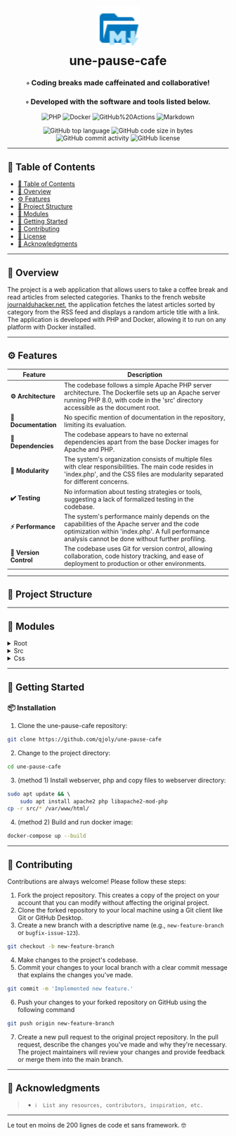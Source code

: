 <div align="center">
<h1 align="center">
<img src="https://raw.githubusercontent.com/PKief/vscode-material-icon-theme/ec559a9f6bfd399b82bb44393651661b08aaf7ba/icons/folder-markdown-open.svg" width="100" />
<br>une-pause-cafe
</h1>
<h3>◦ Coding breaks made caffeinated and collaborative!</h3>
<h3>◦ Developed with the software and tools listed below.</h3>

<p align="center">
<img src="https://img.shields.io/badge/PHP-777BB4.svg?style&logo=PHP&logoColor=white" alt="PHP" />
<img src="https://img.shields.io/badge/Docker-2496ED.svg?style&logo=Docker&logoColor=white" alt="Docker" />
<img src="https://img.shields.io/badge/GitHub%20Actions-2088FF.svg?style&logo=GitHub-Actions&logoColor=white" alt="GitHub%20Actions" />
<img src="https://img.shields.io/badge/Markdown-000000.svg?style&logo=Markdown&logoColor=white" alt="Markdown" />
</p>
<img src="https://img.shields.io/github/languages/top/qjoly/une-pause-cafe?style&color=5D6D7E" alt="GitHub top language" />
<img src="https://img.shields.io/github/languages/code-size/qjoly/une-pause-cafe?style&color=5D6D7E" alt="GitHub code size in bytes" />
<img src="https://img.shields.io/github/commit-activity/m/qjoly/une-pause-cafe?style&color=5D6D7E" alt="GitHub commit activity" />
<img src="https://img.shields.io/github/license/qjoly/une-pause-cafe?style&color=5D6D7E" alt="GitHub license" />
</div>

---

## 📒 Table of Contents
- [📒 Table of Contents](#-table-of-contents)
- [📍 Overview](#-overview)
- [⚙️ Features](#-features)
- [📂 Project Structure](#project-structure)
- [🧩 Modules](#modules)
- [🚀 Getting Started](#-getting-started)
- [🤝 Contributing](#-contributing)
- [📄 License](#-license)
- [👏 Acknowledgments](#-acknowledgments)

---


## 📍 Overview

The project is a web application that allows users to take a coffee break and read articles from selected categories. Thanks to the french website [journalduhacker.net](https://journalduhacker.net/), the application fetches the latest articles sorted by category from the RSS feed and displays a random article title with a link. The application is developed with PHP and Docker, allowing it to run on any platform with Docker installed. 

---

## ⚙️ Features

| Feature                | Description                                                                                               |
| ---------------------- | --------------------------------------------------------------------------------------------------------- |
| **⚙️ Architecture**     | The codebase follows a simple Apache PHP server architecture. The Dockerfile sets up an Apache server running PHP 8.0, with code in the 'src' directory accessible as the document root. |
| **📖 Documentation**   | No specific mention of documentation in the repository, limiting its evaluation.                            |
| **🔗 Dependencies**    | The codebase appears to have no external dependencies apart from the base Docker images for Apache and PHP. |
| **🧩 Modularity**      | The system's organization consists of multiple files with clear responsibilities. The main code resides in 'index.php', and the CSS files are modularity separated for different concerns. |
| **✔️ Testing**          | No information about testing strategies or tools, suggesting a lack of formalized testing in the codebase. |
| **⚡️ Performance**      | The system's performance mainly depends on the capabilities of the Apache server and the code optimization within 'index.php'. A full performance analysis cannot be done without further profiling. |
| **🔀 Version Control** | The codebase uses Git for version control, allowing collaboration, code history tracking, and ease of deployment to production or other environments. |

---


## 📂 Project Structure




---

## 🧩 Modules

<details closed><summary>Root</summary>

| File                                                                       | Summary                                                                                                                                                                                                                 |
| ---                                                                        | ---                                                                                                                                                                                                                     |
| [Dockerfile](https://github.com/qjoly/une-pause-cafe/blob/main/Dockerfile) | This code sets up an Apache server running on PHP 8.0. It copies the contents of the'src' directory to the document root of the server, making them accessible. The server listens on port 80 for incoming connections. |

</details>

<details closed><summary>Src</summary>

| File                                                                         | Summary                                                                                                                                                                                                                                                                                                                                                                                                                                |
| ---                                                                          | ---                                                                                                                                                                                                                                                                                                                                                                                                                                    |
| [index.php](https://github.com/qjoly/une-pause-cafe/blob/main/src/index.php) | This code is an HTML page that allows users to take a coffee break and read an article from a selected category. It includes a form with radio buttons for category selection and a submit button to request an article. It uses PHP to handle form submissions, fetches RSS feed data based on the selected category, and displays a random article title with a link. The design includes custom stylesheets and background effects. |

</details>

<details closed><summary>Css</summary>

| File                                                                                       | Summary                                                                                                                                                                                                                                                                                                                                                          |
| ---                                                                                        | ---                                                                                                                                                                                                                                                                                                                                                              |
| [sanitize.css](https://github.com/qjoly/une-pause-cafe/blob/main/src/css/sanitize.css)     | The code is a minified version of the sanitize.css file. It applies a set of default styles to normalize the appearance and behavior of HTML elements across different browsers. Some key features include box-sizing, line-height adjustments, removing default margins on body and heading elements, and setting default styles for form elements.             |
| [styles.css](https://github.com/qjoly/une-pause-cafe/blob/main/src/css/styles.css)         | The code is a set of styles that resets default styles, centers elements, styles a logo, aligns radio buttons, styles a button and copyright text, creates a sticky footer, and adds animated effects to links.                                                                                                                                                  |
| [background.css](https://github.com/qjoly/une-pause-cafe/blob/main/src/css/background.css) | This code snippet is responsible for creating floating shapes animation on a given section of a webpage. The shapes are represented by list items with specified dimensions and position. They are animated to float upwards while rotating, gradually fading away, and changing their shape. The animation duration and delay can be customized for each shape. |

</details>

---

## 🚀 Getting Started


### 📦 Installation

1. Clone the une-pause-cafe repository:
```sh
git clone https://github.com/qjoly/une-pause-cafe
```

2. Change to the project directory:
```sh
cd une-pause-cafe
```

3. (method 1) Install webserver, php and copy files to webserver directory:

```sh
sudo apt update && \  
    sudo apt install apache2 php libapache2-mod-php
cp -r src/* /var/www/html/
```

4. (method 2) Build and run docker image:

```sh
docker-compose up --build
```

---

## 🤝 Contributing

Contributions are always welcome! Please follow these steps:
1. Fork the project repository. This creates a copy of the project on your account that you can modify without affecting the original project.
2. Clone the forked repository to your local machine using a Git client like Git or GitHub Desktop.
3. Create a new branch with a descriptive name (e.g., `new-feature-branch` or `bugfix-issue-123`).
```sh
git checkout -b new-feature-branch
```
4. Make changes to the project's codebase.
5. Commit your changes to your local branch with a clear commit message that explains the changes you've made.
```sh
git commit -m 'Implemented new feature.'
```
6. Push your changes to your forked repository on GitHub using the following command
```sh
git push origin new-feature-branch
```
7. Create a new pull request to the original project repository. In the pull request, describe the changes you've made and why they're necessary.
The project maintainers will review your changes and provide feedback or merge them into the main branch.

---

## 👏 Acknowledgments

> - `ℹ️  List any resources, contributors, inspiration, etc.`

---

 Le tout en moins de 200 lignes de code et sans framework. 🤓